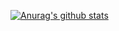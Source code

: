 [![Anurag's github stats](https://github-readme-stats.vercel.app/api?username=crossoverJie&show_icons=true&theme=cobalt)](https://github.com/anuraghazra/github-readme-stats)


